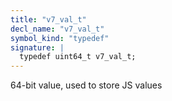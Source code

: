 ```yaml
---
title: "v7_val_t"
decl_name: "v7_val_t"
symbol_kind: "typedef"
signature: |
  typedef uint64_t v7_val_t;
---
```


64-bit value, used to store JS values 

